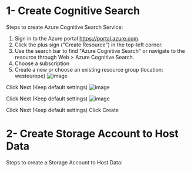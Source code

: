 # 1- Create Cognitive Search

Steps to create Azure Cognitive Search Service:

1. Sign in to the Azure portal https://portal.azure.com.
2. Click the plus sign ("Create Resource") in the top-left corner.
3. Use the search bar to find "Azure Cognitive Search" or navigate to the resource through Web > Azure Cognitive Search.
4. Choose a subscription
5. Create a new or choose an existing resource group (location: westeurope)
![image](https://github.com/zakishahin83/CognitiveSearch/assets/137057041/75face86-f693-49d9-b9aa-3d2b0faa8b25)

Click Next (Keep default settings)
![image](https://github.com/zakishahin83/CognitiveSearch/assets/137057041/42dacbd6-a1ad-4152-a816-41ab30cbc486)

Click Next (Keep default settings)
![image](https://github.com/zakishahin83/CognitiveSearch/assets/137057041/347abb59-a9de-4052-afa6-818b06620b2c)

Click Next (Keep default settings)
Click Create

# 2- Create Storage Account to Host Data

Steps to create a Storage Account to Host Data:
